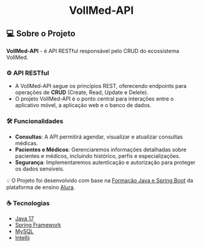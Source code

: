 <h1 align="center">VollMed-API</h1>

## 💻 Sobre o Projeto

**VollMed-API** - é API RESTful responsável pelo CRUD do ecossistema VollMed. 

 ### ⚙️ API RESTful
   - A VollMed-API segue os princípios REST, oferecendo endpoints para operações de **CRUD** (Create, Read, Update e Delete).
   - O projeto VollMed-API é o ponto central para interações entre o aplicativo móvel, a aplicação web e o banco de dados.

### 🛠️ Funcionalidades
   - **Consultas**: A API permitirá agendar, visualizar e atualizar consultas médicas.
   - **Pacientes e Médicos**: Gerenciaremos informações detalhadas sobre pacientes e médicos, incluindo histórico, perfis e especializações.
   - **Segurança**: Implementaremos autenticação e autorização para proteger os dados sensíveis.

💡 O Projeto foi desenvolvido com base na [Formação Java e Spring Boot](https://www.alura.com.br/formacao-spring-boot-3) da plataforma de ensino [Alura](https://www.alura.com.br).

### ☕ Tecnologias 
   - [Java 17](https://www.oracle.com/java/technologies/javase/jdk17-archive-downloads.html)
   - [Spring Framework](https://start.spring.io/)
   - [MySQL](https://www.mysql.com/)
   - [Intellij](https://www.jetbrains.com/pt-br/idea/)

<!--
## 🚀 Como executar o projeto
### Pré-requsitos
   - Banco de Dados da sua preferência, no meu caso, utilizei o MySQL com a dependência Flyway Migration.
   - Java 17 
	- Git

### Rodando a API
<code>
   # Clone este repositório
   $ git clone https://github.com/garcfelip/VollMed-API.git 
</code>
-->
